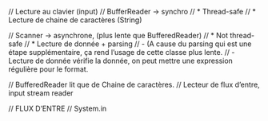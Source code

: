 

// Lecture au clavier (input)
// BufferReader -> synchro
// * Thread-safe
// * Lecture de chaine de caractères (String)

// Scanner -> asynchrone, (plus lente que BufferedReader)
// * Not thread-safe
// * Lecture de donnée + parsing
// - (A cause du parsing qui est une étape supplémentaire, ça rend l’usage de cette classe plus lente.
// - Lecture de donnée vérifie la donnée, on peut mettre une expression régulière pour le format.

// BufferedReader lit que de Chaine de caractères.
// Lecteur de flux d’entre, input stream reader

// FLUX D’ENTRE
// System.in